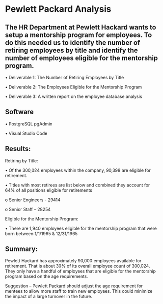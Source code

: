 # Pewlett Packard Analysis

## The HR Department at Pewlett Hackard wants to setup a mentorship program for employees. To do this needed us to identify the number of retiring employees by title and identify the number of employees eligible for the mentorship program. 

•	Deliverable 1: The Number of Retiring Employees by Title

•	Deliverable 2: The Employees Eligible for the Mentorship Program

•	Deliverable 3: A written report on the employee database analysis

## Software
•	PostgreSQL pgAdmin

•	Visual Studio Code

## Results:
Retiring by Title:

•	Of the 300,024 employees within the company, 90,398 are eligible for retirement.

•	Titles with most retirees are list below and combined they account for 64% of all positions eligible for retirements

o	Senior Engineers - 29414

o	Senior Staff – 28254 

Eligible for the Mentorship Program:

•	There are 1,940 employees eligible for the mentorship program that were born between 1/1/1965 & 12/31/1965

## Summary:
Pewlett Hackard has approximately 90,000 employees available for retirement. That is about 30% of its overall employee count of 300,024. They only have a handful of employees that are eligible for the mentorship program based on the age requirements. 

Suggestion – Pewlett Packard should adjust the age requirement for mentees to allow more staff to train new employees. This could minimize the impact of a large turnover in the future. 
